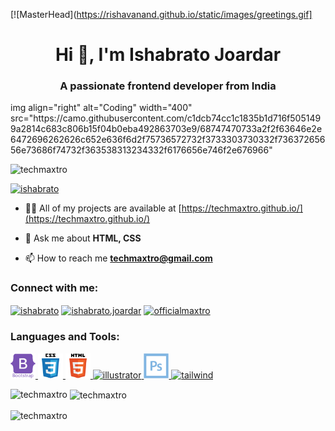 [![MasterHead](https://rishavanand.github.io/static/images/greetings.gif]
<h1 align="center">Hi 👋, I'm Ishabrato Joardar</h1>
<h3 align="center">A passionate frontend developer from India</h3>
img align="right" alt="Coding" width="400" src="https://camo.githubusercontent.com/c1dcb74cc1c1835b1d716f5051499a2814c683c806b15f04b0eba492863703e9/68747470733a2f2f63646e2e6472696262626c652e636f6d2f75736572732f3733303730332f73637265656e73686f74732f363538313234332f6176656e746f2e676966"

<p align="left"> <img src="https://komarev.com/ghpvc/?username=techmaxtro&label=Profile%20views&color=0e75b6&style=flat" alt="techmaxtro" /> </p>

<p align="left"> <a href="https://twitter.com/ishabrato" target="blank"><img src="https://img.shields.io/twitter/follow/ishabrato?logo=twitter&style=for-the-badge" alt="ishabrato" /></a> </p>

- 👨‍💻 All of my projects are available at [https://techmaxtro.github.io/](https://techmaxtro.github.io/)

- 💬 Ask me about **HTML, CSS**

- 📫 How to reach me **techmaxtro@gmail.com**

<h3 align="left">Connect with me:</h3>
<p align="left">
<a href="https://twitter.com/ishabrato" target="blank"><img align="center" src="https://raw.githubusercontent.com/rahuldkjain/github-profile-readme-generator/master/src/images/icons/Social/twitter.svg" alt="ishabrato" height="30" width="40" /></a>
<a href="https://fb.com/ishabrato.joardar" target="blank"><img align="center" src="https://raw.githubusercontent.com/rahuldkjain/github-profile-readme-generator/master/src/images/icons/Social/facebook.svg" alt="ishabrato.joardar" height="30" width="40" /></a>
<a href="https://instagram.com/officialmaxtro" target="blank"><img align="center" src="https://raw.githubusercontent.com/rahuldkjain/github-profile-readme-generator/master/src/images/icons/Social/instagram.svg" alt="officialmaxtro" height="30" width="40" /></a>
</p>

<h3 align="left">Languages and Tools:</h3>
<p align="left"> <a href="https://getbootstrap.com" target="_blank" rel="noreferrer"> <img src="https://raw.githubusercontent.com/devicons/devicon/master/icons/bootstrap/bootstrap-plain-wordmark.svg" alt="bootstrap" width="40" height="40"/> </a> <a href="https://www.w3schools.com/css/" target="_blank" rel="noreferrer"> <img src="https://raw.githubusercontent.com/devicons/devicon/master/icons/css3/css3-original-wordmark.svg" alt="css3" width="40" height="40"/> </a> <a href="https://www.w3.org/html/" target="_blank" rel="noreferrer"> <img src="https://raw.githubusercontent.com/devicons/devicon/master/icons/html5/html5-original-wordmark.svg" alt="html5" width="40" height="40"/> </a> <a href="https://www.adobe.com/in/products/illustrator.html" target="_blank" rel="noreferrer"> <img src="https://www.vectorlogo.zone/logos/adobe_illustrator/adobe_illustrator-icon.svg" alt="illustrator" width="40" height="40"/> </a> <a href="https://www.photoshop.com/en" target="_blank" rel="noreferrer"> <img src="https://raw.githubusercontent.com/devicons/devicon/master/icons/photoshop/photoshop-line.svg" alt="photoshop" width="40" height="40"/> </a> <a href="https://tailwindcss.com/" target="_blank" rel="noreferrer"> <img src="https://www.vectorlogo.zone/logos/tailwindcss/tailwindcss-icon.svg" alt="tailwind" width="40" height="40"/> </a> </p>

<p><img align="left" src="https://github-readme-stats.vercel.app/api/top-langs?username=techmaxtro&show_icons=true&locale=en&layout=compact" alt="techmaxtro" /></p>

<p>&nbsp;<img align="center" src="https://github-readme-stats.vercel.app/api?username=techmaxtro&show_icons=true&locale=en" alt="techmaxtro" /></p>

<p><img align="center" src="https://github-readme-streak-stats.herokuapp.com/?user=techmaxtro&" alt="techmaxtro" /></p>
